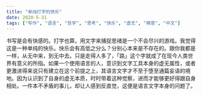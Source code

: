 ```yaml
---
title: "单纯打字的快乐"
date: 2020-5-31
tags: ["写作", "语言", "哲学", "思考", "快乐", "虚无", "禅意", "中文"]
---
```


书写是会有快感的。打字也算。用文字来捕捉思绪是一个不会尽兴的游戏。我觉得这是一种单纯的快乐。快乐会有高低之分么？分别心本来是不存在的。跟你我都是一样，从无中来，到无中去。只是走得人多了，「路」这个字就成了在现今人类世界有意义的所指。如果一个使用语言的人，意识到文字工具本身的虚无属性，或者更激进得来说只有建立在这个前提之上，其语言文字才不至于堕至通篇妄语的境地。因为认识到了自身的虚无本质，时时带着这种觉察，进而才能够更好得跟自身相处。一件本不矛盾的事儿，却让人感到反直觉，这便是语言文字本身的问题了。
